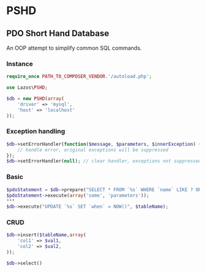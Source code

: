 PSHD
====
PDO Short Hand Database
-----------------------

An OOP attempt to simplify common SQL commands.

### Instance
```php
require_once PATH_TO_COMPOSER_VENDOR.'/autoload.php';

use Lazos\PSHD;

$db = new PSHD(array(
	'driver' => 'mysql',
	'host' => 'localhost'
));
```

### Exception handling
```php
$db->setErrorHandler(function($message, $parameters, $innerException) {
	// handle error, original exceptions will be suppressed
});
$db->setErrorHandler(null); // clear handler, exceptions not suppressed
```

### Basic
```php
$pdoStatement = $db->prepare("SELECT * FROM `%s` WHERE `name` LIKE ? OR `name` LIKE ?",$tableName);
$pdoStatement->execute(array('some', 'parameters'));
***
$db->execute("UPDATE `%s` SET `when` = NOW()", $tableName);
```

### CRUD
```php
$db->insert($tableName,array(
	'col1' => $val1,
	'col2' => $val2,
));

$db->select()
```